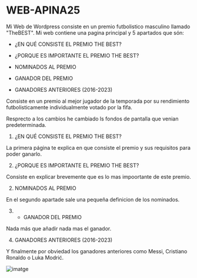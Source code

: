 # WEB-APINA25
Mi Web de Wordpress consiste en un premio futbolistico masculino llamado "TheBEST". 
Mi web contiene una pagina principal y 5 apartados que són:

- ¿EN QUÉ CONSISTE EL PREMIO THE BEST?

- ¿PORQUE ES IMPORTANTE EL PREMIO THE BEST?

- NOMINADOS AL PREMIO

- GANADOR DEL PREMIO

- GANADORES ANTERIORES (2016-2023)

Consiste en un premio al mejor jugador de la temporada por su rendimiento futbolisticamente individualmente votado por la fifa.

Resprecto a los cambios he cambiado ls fondos de pantalla que venian predeterminada.


1. ¿EN QUÉ CONSISTE EL PREMIO THE BEST?

La primera página te explica en que consiste el premio y sus requisitos para poder ganarlo.

2. ¿PORQUE ES IMPORTANTE EL PREMIO THE BEST?

Consiste en explicar brevemente que es lo mas impoortante de este premio.

2. NOMINADOS AL PREMIO

En el segundo apartade sale una pequeña definicion de los nominados.

3. - GANADOR DEL PREMIO

Nada más que añadir nada mas el ganador.

4. GANADORES ANTERIORES (2016-2023)

Y finalmente por obviedad los ganadores anteriores como Messi, Cristiano Ronaldo o Luka Modrić.


![imatge](https://github.com/user-attachments/assets/c1edcdbe-c182-402f-8959-2d1b873ec974)



